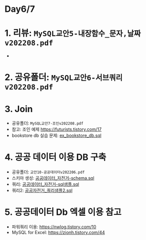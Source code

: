# Day6/7

# 1. 리뷰: `MySQL교안5-내장함수_문자,날짜v202208.pdf`
 - 
# 2. 공유폴더: `MySQL교안6-서브쿼리v202208.pdf`

# 3. Join
 - 공유폴더: `MySQL교안7-조인v202208.pdf`
 - 참고: 조인 예제 https://futurists.tistory.com/17
 - bookstore db 실습 문제: [ex_bookstore_db.sql](ex_bookstore_db.sql)

# 4. 공공 데이터 이용 DB 구축
 - 공유폴더: `교안10-공공데이터v202206.pdf`
 - 스키마 생성:  [공공데이터_자전거-schema.sql](공공데이터_자전거-schema.sql)
 - 쿼리: [공공데이터_자전거-sql샘플.sql](공공데이터_자전거-sql샘플.sql)
 - 쿼리2: [공공자전거_쿼리샘플2.sql](공공자전거_쿼리샘플2.sql)



# 5. 공공데이터 Db 엑셀 이용 참고
 - 파워쿼리 이용: https://nwlog.tistory.com/10
 - MySQL for Excel: https://zionh.tistory.com/44
